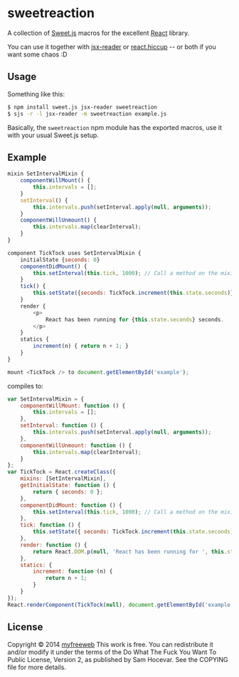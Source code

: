 # sweetreaction

A collection of [Sweet.js] macros for the excellent [React] library.

You can use it together with [jsx-reader] or [react.hiccup] -- or both if you want some chaos :D

[Sweet.js]: http://sweetjs.org
[React]: https://facebook.github.io/react/index.html
[jsx-reader]: https://github.com/jlongster/jsx-reader
[react.hiccup]: https://github.com/lantiga/react.hiccup

## Usage

Something like this:

```bash
$ npm install sweet.js jsx-reader sweetreaction
$ sjs -r -l jsx-reader -m sweetreaction example.js
```

Basically, the `sweetreaction` npm module has the exported macros, use it with your usual Sweet.js setup.

## Example

```js
mixin SetIntervalMixin {
	componentWillMount() {
		this.intervals = [];
	}
	setInterval() {
		this.intervals.push(setInterval.apply(null, arguments));
	}
	componentWillUnmount() {
		this.intervals.map(clearInterval);
	}
}

component TickTock uses SetIntervalMixin {
	initialState {seconds: 0}
	componentDidMount() {
		this.setInterval(this.tick, 1000); // Call a method on the mixin
	}
	tick() {
		this.setState({seconds: TickTock.increment(this.state.seconds)});
	}
	render {
		<p>
			React has been running for {this.state.seconds} seconds.
		</p>
	}
	statics {
		increment(n) { return n + 1; }
	}
}

mount <TickTock /> to document.getElementById('example');
```

compiles to:

```js
var SetIntervalMixin = {
	componentWillMount: function () {
		this.intervals = [];
	},
	setInterval: function () {
		this.intervals.push(setInterval.apply(null, arguments));
	},
	componentWillUnmount: function () {
		this.intervals.map(clearInterval);
	}
};
var TickTock = React.createClass({
	mixins: [SetIntervalMixin],
	getInitialState: function () {
		return { seconds: 0 };
	},
	componentDidMount: function () {
		this.setInterval(this.tick, 1000); // Call a method on the mixin
	},
	tick: function () {
		this.setState({ seconds: TickTock.increment(this.state.seconds) });
	},
	render: function () {
		return React.DOM.p(null, 'React has been running for ', this.state.seconds, ' seconds.');
	},
	statics: {
		increment: function (n) {
			return n + 1;
		}
	}
});
React.renderComponent(TickTock(null), document.getElementById('example'));
```

## License

Copyright © 2014 [myfreeweb](https://github.com/myfreeweb)
This work is free. You can redistribute it and/or modify it under the
terms of the Do What The Fuck You Want To Public License, Version 2,
as published by Sam Hocevar. See the COPYING file for more details.
